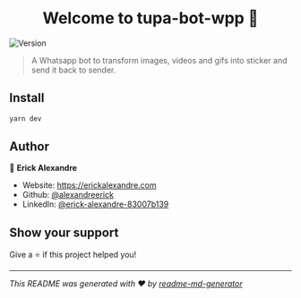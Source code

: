 <h1 align="center">Welcome to tupa-bot-wpp 👋</h1>
<p>
  <img alt="Version" src="https://img.shields.io/badge/version-1.0-blue.svg?cacheSeconds=2592000" />
</p>

> A Whatsapp bot to transform images, videos and gifs into sticker and send it back to sender.

## Install

```sh
yarn dev
```

## Author

👤 **Erick Alexandre**

* Website: https://erickalexandre.com
* Github: [@alexandreerick](https://github.com/alexandreerick)
* LinkedIn: [@erick-alexandre-83007b139](https://linkedin.com/in/erick-alexandre-83007b139)

## Show your support

Give a ⭐️ if this project helped you!

***
_This README was generated with ❤️ by [readme-md-generator](https://github.com/kefranabg/readme-md-generator)_